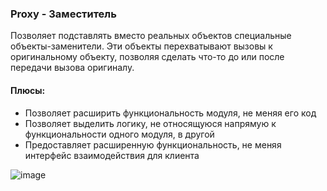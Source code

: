 ### Proxy - Заместитель 
Позволяет подставлять вместо реальных объектов специальные объекты-заменители. Эти объекты перехватывают вызовы к оригинальному объекту, позволяя сделать что-то до или после передачи вызова оригиналу.

#### Плюсы:
- Позволяет расширить функциональность модуля, не меняя его код
- Позволяет выделить логику, не относящуюся напрямую к функциональности одного модуля, в другой
- Предоставляет расширенную функциональность, не меняя интерфейс взаимодействия для клиента

![image](https://miro.medium.com/max/1400/1*bdXBG8hFHucrTPmJLfnH4w.png)